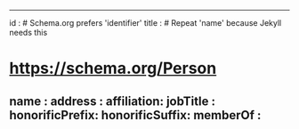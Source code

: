 ---
id         : # Schema.org prefers 'identifier'
title      : # Repeat 'name' because Jekyll needs this
# https://schema.org/Person
name       :
address    :
affiliation:
jobTitle   :
honorificPrefix:
honorificSuffix:
memberOf   :
--
